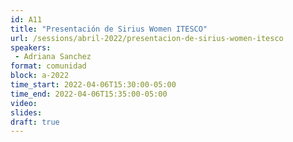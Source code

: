 ```yaml
---
id: A11
title: "Presentación de Sirius Women ITESCO"
url: /sessions/abril-2022/presentacion-de-sirius-women-itesco
speakers:
 - Adriana Sanchez
format: comunidad
block: a-2022
time_start: 2022-04-06T15:30:00-05:00
time_end: 2022-04-06T15:35:00-05:00
video:
slides:
draft: true
---
```

